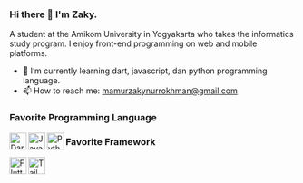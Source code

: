 ### Hi there 👋 I'm Zaky.

A student at the Amikom University in Yogyakarta who takes the informatics study program. I enjoy front-end programming on web and mobile platforms.

- 🌱 I’m currently learning dart, javascript, dan python programming language.
- 📫 How to reach me: mamurzakynurrokhman@gmail.com

### Favorite Programming Language

<a href='https://dart.dev/'>
    <img align='left' alt='Dart' title='Dart' width='30px' src='https://upload.wikimedia.org/wikipedia/commons/c/c6/Dart_logo.png'/>
</a>
<a href='https://www.javascript.com/'>
    <img align='left' alt='JavaScript' title='JavaScript' width='30px' src='https://upload.wikimedia.org/wikipedia/commons/6/6a/JavaScript-logo.png'/>
</a>
<a href='https://www.python.org/'>
    <img align='left' alt='Python' title='Python' width='30px' src='https://upload.wikimedia.org/wikipedia/commons/thumb/c/c3/Python-logo-notext.svg/1869px-Python-logo-notext.svg.png'/>
</a>

### Favorite Framework

<a href='https://flutter.dev/'>
    <img align='left' alt='Flutter' title='Flutter' width='30px' src='https://cdn-images-1.medium.com/max/1200/1*5-aoK8IBmXve5whBQM90GA.png' />
</a>
<a href='https://tailwindcss.com/'>
    <img align='left' alt='Tailwind CSS' title='Tailwind CSS' width='30px' src='https://upload.wikimedia.org/wikipedia/commons/thumb/d/d5/Tailwind_CSS_Logo.svg/2048px-Tailwind_CSS_Logo.svg.png' />
</a>